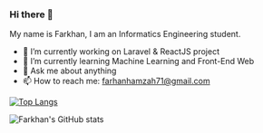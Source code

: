 ### Hi there 👋

My name is Farkhan, I am an Informatics Engineering student.

- 🔭 I’m currently working on Laravel & ReactJS project
- 🌱 I’m currently learning Machine Learning and Front-End Web
- 💬 Ask me about anything
- 📫 How to reach me: farhanhamzah71@gmail.com

[![Top Langs](https://github-readme-stats.vercel.app/api/top-langs/?username=farkhan777&layout=compact&theme=dracula)](https://github.com/farkhan777/github-readme-stats)

![Farkhan's GitHub stats](https://github-readme-stats.vercel.app/api?username=farkhan777&show_icons=true&theme=highcontrast)
